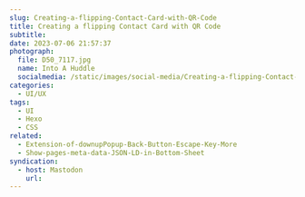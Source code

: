 ```yaml
---
slug: Creating-a-flipping-Contact-Card-with-QR-Code
title: Creating a flipping Contact Card with QR Code
subtitle:
date: 2023-07-06 21:57:37
photograph:
  file: D50_7117.jpg
  name: Into A Huddle
  socialmedia: /static/images/social-media/Creating-a-flipping-Contact-Card-with-QR-Code.jpg
categories:
  - UI/UX
tags:
  - UI
  - Hexo
  - CSS
related:
  - Extension-of-downupPopup-Back-Button-Escape-Key-More
  - Show-pages-meta-data-JSON-LD-in-Bottom-Sheet
syndication:
  - host: Mastodon
    url: 
---
```


<!-- more -->
